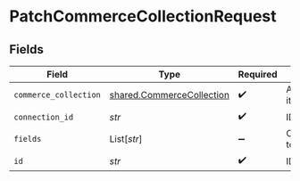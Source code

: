 # PatchCommerceCollectionRequest


## Fields

| Field                                                                  | Type                                                                   | Required                                                               | Description                                                            |
| ---------------------------------------------------------------------- | ---------------------------------------------------------------------- | ---------------------------------------------------------------------- | ---------------------------------------------------------------------- |
| `commerce_collection`                                                  | [shared.CommerceCollection](../../models/shared/commercecollection.md) | :heavy_check_mark:                                                     | A collection of items/products/services                                |
| `connection_id`                                                        | *str*                                                                  | :heavy_check_mark:                                                     | ID of the connection                                                   |
| `fields`                                                               | List[*str*]                                                            | :heavy_minus_sign:                                                     | Comma-delimited fields to return                                       |
| `id`                                                                   | *str*                                                                  | :heavy_check_mark:                                                     | ID of the Collection                                                   |